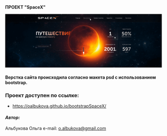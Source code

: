 **ПРОЕКТ "SpaceX"**

[![project website preview](images/skrin.png)](https://oalbukova.github.io/Ilon)

#### Верстка сайта происходила согласно макета psd с использованием bootstrap.
### Проект доступен по ссылке:
- https://oalbukova.github.io/bootstrapSpaceX/




#### _Автор:_
Альбукова Ольга
e-mail: o.albukova@gmail.com
